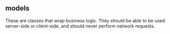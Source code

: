 models
------------
These are classes that wrap business logic. They should be able to be used server-side
or client-side, and should never perform network requests.